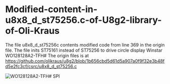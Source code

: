 # Modified-content-in-u8x8_d_st75256.c-of-U8g2-library-of-Oli-Kraus

The file u8x8_d_st75256c contents modified code from line 369 in the origin file. The file inits ST75161 instead of ST75256 to drive circle display Winstar WO128128A2-TFH#
The origin files is at https://github.com/olikraus/u8g2/blob/1b656cbd5d61d5a907a0f9f32e3b48fd5e2fc3cf/csrc/u8x8_d_st75256.c

![WO128128A2-TFH# SPI](https://user-images.githubusercontent.com/32862272/101745242-6dcf3400-3acb-11eb-9072-26b36f8badfa.jpg)



